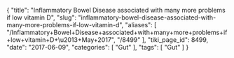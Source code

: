 {
    "title": "Inflammatory Bowel Disease associated with many more problems if low vitamin D",
    "slug": "inflammatory-bowel-disease-associated-with-many-more-problems-if-low-vitamin-d",
    "aliases": [
        "/Inflammatory+Bowel+Disease+associated+with+many+more+problems+if+low+vitamin+D+\u2013+May+2017",
        "/8499"
    ],
    "tiki_page_id": 8499,
    "date": "2017-06-09",
    "categories": [
        "Gut"
    ],
    "tags": [
        "Gut"
    ]
}